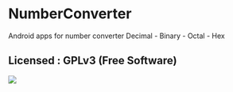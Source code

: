 # NumberConverter
Android apps for number converter Decimal - Binary - Octal - Hex

## Licensed : GPLv3 (Free Software)
![](https://www.gnu.org/graphics/gplv3-127x51.png)
